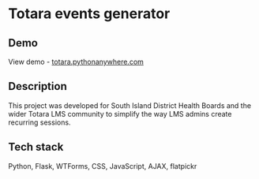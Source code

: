 # Totara events generator

## Demo
View demo - [totara.pythonanywhere.com](https://totara.pythonanywhere.com/)

## Description
This project was developed for South Island District Health Boards and the wider Totara LMS community to simplify the way LMS admins create recurring sessions. 

## Tech stack
Python, Flask, WTForms, CSS, JavaScript, AJAX, flatpickr
